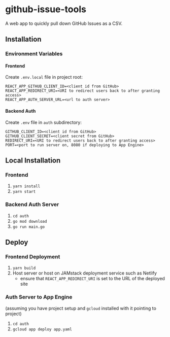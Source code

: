 # github-issue-tools

A web app to quickly pull down GitHub Issues as a CSV.

## Installation

### Environment Variables

#### Frontend

Create `.env.local` file in project root:

```
REACT_APP_GITHUB_CLIENT_ID=<client id from GitHub>
REACT_APP_REDIRECT_URI=<URI to redirect users back to after granting access>
REACT_APP_AUTH_SERVER_URL=<url to auth server>
```

#### Backend Auth

Create `.env` file in `auth` subdirectory:

```
GITHUB_CLIENT_ID=<client id from GitHub>
GITHUB_CLIENT_SECRET=<client secret from GitHub>
REDIRECT_URI=<URI to redirect users back to after granting access>
PORT=<port to run server on, 8080 if deploying to App Engine>
```

## Local Installation

### Frontend

1. `yarn install`
1. `yarn start`

### Backend Auth Server

1. `cd auth`
1. `go mod download`
1. `go run main.go`

## Deploy

### Frontend Deployment

1. `yarn build`
1. Host server or host on JAMstack deployment service such as Netlify
   - ensure that `REACT_APP_REDIRECT_URI` is set to the URL of the deployed site

### Auth Server to App Engine

(assuming you have project setup and `gcloud` installed with it pointing to project)

1. `cd auth`
1. `gcloud app deploy app.yaml`
